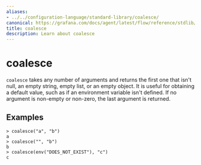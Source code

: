 ```yaml
---
aliases:
- ../../configuration-language/standard-library/coalesce/
canonical: https://grafana.com/docs/agent/latest/flow/reference/stdlib/coalesce/
title: coalesce
description: Learn about coalesce
---
```


# coalesce

`coalesce` takes any number of arguments and returns the first one that isn't null, an empty string, empty list, or an empty object.
It is useful for obtaining a default value, such as if an environment variable isn't defined.
If no argument is non-empty or non-zero, the last argument is returned.

## Examples

```
> coalesce("a", "b")
a
> coalesce("", "b")
b
> coalesce(env("DOES_NOT_EXIST"), "c")
c
```
